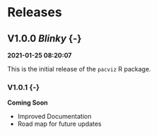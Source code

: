 # Releases

## V1.0.0 *Blinky* {-}
**2021-01-25 08:20:07**

This is the initial release of the `pacviz` R package.

### V1.0.1 {-}
**Coming Soon**

- Improved Documentation
- Road map for future updates
